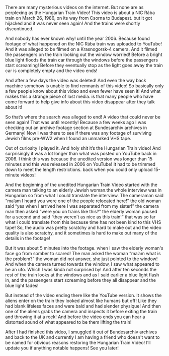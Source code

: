 There are many mysterious videos on the internet. But none are as perplexing as the Hungarian Train Video! This video is about a NIC Rába train on March 26, 1986, on its way from Csorna to Budapest. but it got hijacked and it was never seen again! And the trains were shortly discontinued.  
  
And nobody has ever known why! until the year 2006. Because found footage of what happened on the NIC Rába train was uploaded to YouTube! And it was alleged to be filmed on a Krasnogorsk-4 camera. And it filmed the passengers on the train looking out the window worried!  Before a bright blue light floods the train car through the windows before the passengers start screaming! Before they eventually stop as the light goes away the train car is completely empty and the video ends!  
  
And after a few days the video was deleted! And even the way back machine somehow is unable to find remnants of this video! So basically only a few people know about this video and even fewer have seen it! And what makes this a strange piece of lost media. is that many people who have come forward to help give info about this video disappear after they talk about it!  
  
So that’s where the search was alleged to end! A video that could never be seen again! That was until recently! Because a few weeks ago I was checking out an archive footage section at Bundesarchiv archives in Germany! Now I was there to see if there was any footage of surviving Jewish films pre-WW2 when I found an unmarked VHS tape.  
  
Out of curiosity I played it. And holy shit it’s the Hungarian Train video! And surprisingly it was a lot longer than what was posted on YouTube back in 2006. I think this was because the unedited version was longer than 15 minutes and this was released in 2006 on YouTube! It had to be trimmed down to meet the length restrictions. back when you could only upload 15-minute videos!  
  
And the beginning of the unedited Hungarian Train Video started with the camera man talking to an elderly Jewish woman.the whole interview was in Hungarian so from what I could translate the interview. The cameraman said “ma’am I heard you were one of the people relocated here!” the old woman said “yes when I arrived here I was separated from my sister!” the camera man then asked “were you on trains like this?” the elderly woman paused for a second and said “they weren't as nice as this train!” that was so far what i could translate from this because time has not been kind to this VHS tape! So, the audio was pretty scratchy and hard to make out and the video quality is also scratchy, and it sometimes is hard to make out many of the details in the footage!  
  
But it was about 5 minutes into the footage. when I saw the elderly woman's face go from somber to scared! The man asked the woman “ma’am what is the problem?” the woman did not answer, she just pointed to the window! And when the camera turned towards the window, I saw what appeared to be an ufo. Which I was kinda not surprised by! And after ten seconds the rest of the train looks at the windows and as I said earlier a blue light flash in, and the passengers start screaming before they all disappear and the blue light fades!  
  
But instead of the video ending there like the YouTube version. It shows the aliens enter on the train they looked almost like humans but off! Like they had blank lifeless faces and were bald and had slender physique! And then one of the aliens grabs the camera and inspects it before exiting the train and throwing it at a rock! And before the video ends you can hear a distorted sound of what appeared to be them lifting the train!  
  
After I had finished this video, I smuggled it out of Bundesarchiv archives and back to the UK and currently I am having a friend who doesn't want to be named for obvious reasons restoring the Hungarian Train Video! I’ll update you if anything notable happens! See you later!  
